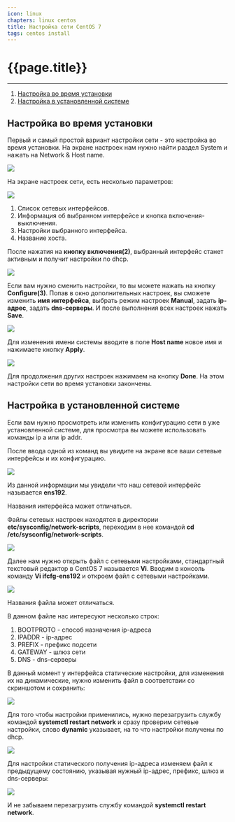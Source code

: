 ```yaml
---
icon: linux
chapters: linux centos
title: Настройка сети CentOS 7
tags: centos install
---
```

# {{page.title}}

---

1. [Настройка во время установки](#on-install)
2. [Настройка в установленной системе](#on-system)

## Настройка во время установки

Первый и самый простой вариант настройки сети - это настройка во время установки. На экране настроек нам нужно найти раздел System и нажать на Network & Host name.

![](/assets/img/2022-08-25/centos_set_lan_01.png)

На экране настроек сети, есть несколько параметров:

![](/assets/img/2022-08-25/centos_set_lan_02.png)

1. Список сетевых интерфейсов.
2. Информация об выбранном интерфейсе и кнопка включения-выключения.
3. Настройки выбранного интерфейса.
4. Название хоста.

После нажатия на **кнопку включения(2)**, выбранный интерфейс станет активным и получит настройки по dhcp.

![](/assets/img/2022-08-25/centos_set_lan_03.png)

Если вам нужно сменить настройки, то вы можете нажать на кнопку **Configure(3)**. Попав в окно дополнительных настроек, вы сможете изменить **имя интерфейса**, выбрать режим настроек **Manual**, задать **ip-адрес**, задать **dns-серверы**. И после выполнения всех настроек нажать **Save**.

![](/assets/img/2022-08-25/centos_set_lan_04.png)

Для изменения имени системы вводите в поле **Host name** новое имя и нажимаете кнопку **Apply**.

![](/assets/img/2022-08-25/centos_set_lan_05.png)

Для продолжения других настроек нажимаем на кнопку **Done**.
На этом настройки сети во время установки закончены.

## Настройка в установленной системе

Если вам нужно просмотреть или изменить конфигурацию сети в уже установленной системе, для просмотра вы можете использовать команды ip a или ip addr.

После ввода одной из команд вы увидите на экране все ваши сетевые интерфейсы и их конфигурацию.

![](/assets/img/2022-08-25/centos_set_lan_06.png)

Из данной информации мы увидели что наш сетевой интерфейс называется **ens192**.

<div class="note">
Названия интерфейса может отличаться.
</div>

Файлы сетевых настроек находятся в директории **etc/sysconfig/network-scripts**, переходим в нее командой **cd /etc/sysconfig/network-scripts**.

![](/assets/img/2022-08-25/centos_set_lan_07.png)

Далее нам нужно открыть файл с сетевыми настройками, стандартный текстовый редактор в CentOS 7 называется **Vi**. Вводим в консоль команду **Vi ifcfg-ens192** и откроем файл с сетевыми настройками.

![](/assets/img/2022-08-25/centos_set_lan_08.png)

<div class="note">
Названия файла может отличаться.
</div>

В данном файле нас интересуют несколько строк:

1. BOOTPROTO - способ назначения ip-адреса
2. IPADDR - ip-адрес
3. PREFIX - префикс подсети
4. GATEWAY - шлюз сети
5. DNS - dns-серверы

В данный момент у интерфейса статические настройки, для изменения их на динамические, нужно изменить файл в соответствии со скриншотом и сохранить:

![](/assets/img/2022-08-25/centos_set_lan_09.png)

Для того чтобы настройки применились, нужно перезагрузить службу командой **systemctl restart network** и сразу проверим сетевые настройки, слово **dynamic** указывает, на то что настройки получены по dhcp.

![](/assets/img/2022-08-25/centos_set_lan_10.png)

Для настройки статического получения ip-адреса изменяем файл к предыдущему состоянию, указывая нужный ip-адрес, префикс, шлюз и dns-серверы:

![](/assets/img/2022-08-25/centos_set_lan_11.png)

И не забываем перезагрузить службу командой **systemctl restart network**.